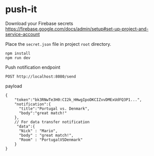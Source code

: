 # push-it

Download your Firebase secrets https://firebase.google.com/docs/admin/setup#set-up-project-and-service-account

Place the `secret.json` file in project `root` directory.  

```
npm install
npm run dev
```

Push notification endpoint

```
POST http://localhost:8080/send
```

payload 

```
{
    "token":"bk3RNwTe3H0:CI2k_HHwgIpoDKCIZvvDMExUdFQ3P1...",
    "notification":{
      "title":"Portugal vs. Denmark",
      "body":"great match!"
    },
    // For data transfer notification
     "data":{
      "Nick" : "Mario",
      "body" : "great match!",
      "Room" : "PortugalVSDenmark"
    }
}
```